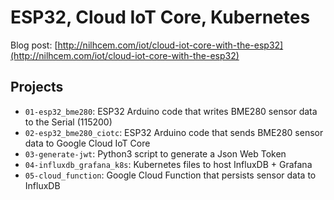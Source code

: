 # ESP32, Cloud IoT Core, Kubernetes

Blog post: [http://nilhcem.com/iot/cloud-iot-core-with-the-esp32](http://nilhcem.com/iot/cloud-iot-core-with-the-esp32)

## Projects

- `01-esp32_bme280`: ESP32 Arduino code that writes BME280 sensor data to the Serial (115200)
- `02-esp32_bme280_ciotc`: ESP32 Arduino code that sends BME280 sensor data to Google Cloud IoT Core
- `03-generate-jwt`: Python3 script to generate a Json Web Token
- `04-influxdb_grafana_k8s`: Kubernetes files to host InfluxDB + Grafana
- `05-cloud_function`: Google Cloud Function that persists sensor data to InfluxDB
